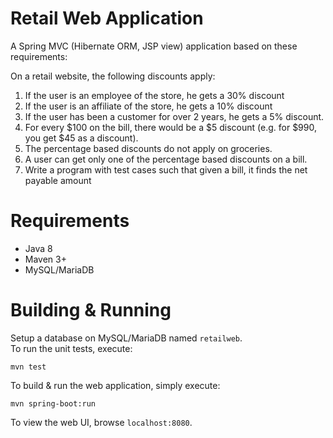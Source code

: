 # Retail Web Application

A Spring MVC (Hibernate ORM, JSP view) application based on these requirements:

On a retail website, the following discounts apply: 
1. If the user is an employee of the store, he gets a 30% discount 
2. If the user is an affiliate of the store, he gets a 10% discount 
3. If the user has been a customer for over 2 years, he gets a 5% discount. 
4. For every $100 on the bill, there would be a $5 discount (e.g. for $990, you get $45 as a discount). 
5. The percentage based discounts do not apply on groceries. 
6. A user can get only one of the percentage based discounts on a bill. 
7. Write a program with test cases such that given a bill, it finds the net payable amount

# Requirements
- Java 8
- Maven 3+
- MySQL/MariaDB

# Building & Running
Setup a database on MySQL/MariaDB named `retailweb`.  
To run the unit tests, execute:
```
mvn test
```
To build & run the web application, simply execute:
```
mvn spring-boot:run
```
To view the web UI, browse `localhost:8080`.
